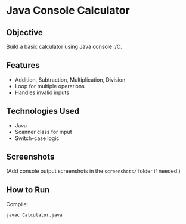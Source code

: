 # Java Console Calculator

##  Objective
Build a basic calculator using Java console I/O.

##  Features
- Addition, Subtraction, Multiplication, Division
- Loop for multiple operations
- Handles invalid inputs

##  Technologies Used
- Java
- Scanner class for input
- Switch-case logic

##  Screenshots
(Add console output screenshots in the `screenshots/` folder if needed.)

##  How to Run
Compile:
```bash
javac Calculator.java
